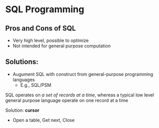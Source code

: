 # SQL Programming

## Pros and Cons of SQL
- Very high level, possible to optimize
- Not intended for general purpose computation

## Solutions:
- Augument SQL with construct from general-purpose programming languages
	- E.g., SQL/PSM


SQL operates on *a set of records at a time*, whereas a typical low level general purpose language operate on one record at a time

Solution: **cursor**
- Open a table, Get next, Close

